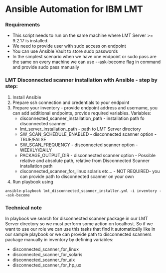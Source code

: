 # Ansible Automation for IBM LMT

### Requirements
 - This script needs to run on the same machine where LMT Server >= 9.2.17 is installed.
 - We need to provide user with sudo access on endpoint
 - You can use Ansible Vault to store sudo passwords
 - In the simplest scenario when we have one endpoint or sudo pass are the same on every machine we can use --ask-become flag in command and provide sudo pass manually

### LMT Disconnected scanner installation with Ansible - step by step:


1. Install Ansible
1. Prepare ssh connection and credentials to your endpoint
1. Prepare your inventory - provide endpoint address and username, you can add additional endpoints, provide required variables.
    Variables:
    - disconnected_scanner_installation_path - installation path fo disconnected scanner
    - lmt_server_installation_path - path to LMT Server directory 
    - SW_SCAN_SCHEDULE_ENABLED - disconnected scanner option - TRUE/FALSE
    - SW_SCAN_FREQUENCY - disconnected scanner option - WEEKLY/DAILY
    - PACKAGE_OUTPUT_DIR - disconnected scanner option - Possible relative and absolute path, relative from Disconnected Scanner installation path
    - disconnected_scanner_for_linux solaris etc... - NOT REQUIRED- you can provide path to disconnected scanner on your own
1. Run playbook using

`ansible-playbook lmt_disconnected_scanner_installer.yml -i inventory --ask-become`




### Technical note

In playbook we search for disconnected scanner package in our LMT Server directory so we must perform some action on localhost. So if we want to use our role we can use this tasks that find it automatically like in our sample playbook or we can provide path to disconnected scanners package manually in inventory by defining variables: 
- disconnected_scanner_for_linux
- disconnected_scanner_for_solaris
- disconnected_scanner_for_aix
- disconnected_scanner_for_hp_ux

